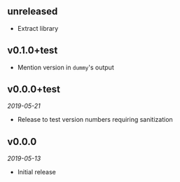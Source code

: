 ## unreleased

- Extract library

## v0.1.0+test

- Mention version in `dummy`'s output

## v0.0.0+test

*2019-05-21*

- Release to test version numbers requiring sanitization

## v0.0.0

*2019-05-13*

- Initial release
